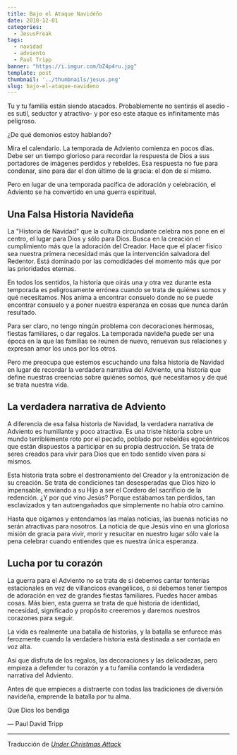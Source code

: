 ```yaml
---
title: Bajo el Ataque Navideño
date: 2018-12-01
categories: 
  - JesusFreak
tags:
  - navidad
  - adviento
  - Paul Tripp
banner: "https://i.imgur.com/bZ4p4ru.jpg"
template: post
thumbnail: '../thumbnails/jesus.png'
slug: bajo-el-ataque-navideno
---
```


Tu y tu familia están siendo atacados. Probablemente no sentirás el asedio -es sutil, seductor y atractivo- y por eso este ataque es infinitamente más peligroso.

¿De qué demonios estoy hablando?

Mira el calendario. La temporada de Adviento comienza en pocos días. Debe ser un tiempo glorioso para recordar la respuesta de Dios a sus portadores de imágenes perdidos y rebeldes. Esa respuesta no fue para condenar, sino para dar el don último de la gracia: el don de sí mismo.

Pero en lugar de una temporada pacífica de adoración y celebración, el Adviento se ha convertido en una guerra espiritual.

## Una Falsa Historia Navideña

La "Historia de Navidad" que la cultura circundante celebra nos pone en el centro, el lugar para Dios y sólo para Dios. Busca en la creación el cumplimiento más que la adoración del Creador. Hace que el placer físico sea nuestra primera necesidad más que la intervención salvadora del Redentor. Está dominado por las comodidades del momento más que por las prioridades eternas.

En todos los sentidos, la historia que oirás una y otra vez durante esta temporada es peligrosamente errónea cuando se trata de quiénes somos y qué necesitamos. Nos anima a encontrar consuelo donde no se puede encontrar consuelo y a poner nuestra esperanza en cosas que nunca darán resultado.

Para ser claro, no tengo ningún problema con decoraciones hermosas, fiestas familiares, o dar regalos. La temporada navideña puede ser una época en la que las familias se reúnen de nuevo, renuevan sus relaciones y expresan amor los unos por los otros.

Pero me preocupa que estemos escuchando una falsa historia de Navidad en lugar de recordar la verdadera narrativa del Adviento, una historia que define nuestras creencias sobre quiénes somos, qué necesitamos y de qué se trata nuestra vida.

## La verdadera narrativa de Adviento

A diferencia de esa falsa historia de Navidad, la verdadera narrativa de Adviento es humillante y poco atractiva. Es una triste historia sobre un mundo terriblemente roto por el pecado, poblado por rebeldes egocéntricos que están dispuestos a participar en su propia destrucción. Se trata de seres creados para vivir para Dios que en todo sentido viven para sí mismos.

Esta historia trata sobre el destronamiento del Creador y la entronización de su creación. Se trata de condiciones tan desesperadas que Dios hizo lo impensable, enviando a su Hijo a ser el Cordero del sacrificio de la redención. ¿Y por qué vino Jesús? Porque estábamos tan perdidos, tan esclavizados y tan autoengañados que simplemente no había otro camino.

Hasta que oigamos y entendamos las malas noticias, las buenas noticias no serán atractivas para nosotros. La noticia de que Jesús vino en una gloriosa misión de gracia para vivir, morir y resucitar en nuestro lugar sólo vale la pena celebrar cuando entiendes que es nuestra única esperanza.

## Lucha por tu corazón

La guerra para el Adviento no se trata de si debemos cantar tonterías estacionales en vez de villancicos evangélicos, o si debemos tener tiempos de adoración en vez de grandes fiestas familiares. Puedes hacer ambas cosas. Más bien, esta guerra se trata de qué historia de identidad, necesidad, significado y propósito creeremos y daremos nuestros corazones para seguir.

La vida es realmente una batalla de historias, y la batalla se enfurece más ferozmente cuando la verdadera historia está destinada a ser contada en voz alta.

Así que disfruta de los regalos, las decoraciones y las delicadezas, pero empieza a defender tu corazón y a tu familia contando la verdadera narrativa del Adviento.

Antes de que empieces a distraerte con todas las tradiciones de diversión navideña, emprende la batalla por tu alma.

Que Dios los bendiga

— Paul David Tripp

---

Traducción de *[Under Christmas Attack](https://www.paultripp.com/wednesdays-word/posts/under-christmas-attack)*
